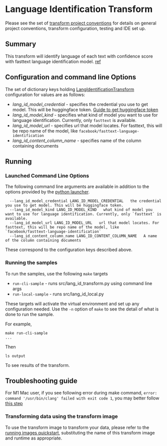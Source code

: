 # Language Identification Transform 
Please see the set of
[transform project conventions](../../../README.md#transform-project-conventions)
for details on general project conventions, transform configuration,
testing and IDE set up.

## Summary 
This transform will identify language of each text with confidence score with fasttext language identification model. [ref](https://huggingface.co/facebook/fasttext-language-identification)

## Configuration and command line Options

The set of dictionary keys holding [LangIdentificationTransform](src/lang_id_transform.py) 
configuration for values are as follows:

* _lang_id_model_credential_ - specifies the credential you use to get model. This will be huggingface token. [Guide to get huggingface token](https://huggingface.co/docs/hub/security-tokens)
* _lang_id_model_kind_ - specifies what kind of model you want to use for language identification. Currently, only `fasttext` is available.
* _lang_id_model_url_ - specifies url that model locates. For fasttext, this will be repo name of the model, like `facebook/fasttext-language-identification`
* _lang_id_content_column_name_ - specifies name of the column containing documents

## Running

### Launched Command Line Options 
The following command line arguments are available in addition to 
the options provided by 
the [python launcher](../../../../data-processing-lib/doc/python-launcher-options.md).
```
  --lang_id_model_credential LANG_ID_MODEL_CREDENTIAL   the credential you use to get model. This will be huggingface token.
  --lang_id_model_kind LANG_ID_MODEL_KIND   what kind of model you want to use for language identification. Currently, only `fasttext` is available.
  --lang_id_model_url LANG_ID_MODEL_URL   url that model locates. For fasttext, this will be repo name of the model, like `facebook/fasttext-language-identification`
  --lang_id_content_column_name LANG_ID_CONTENT_COLUMN_NAME   A name of the column containing documents
```
These correspond to the configuration keys described above.

### Running the samples
To run the samples, use the following `make` targets

* `run-cli-sample` - runs src/lang_id_transform.py using command line args
* `run-local-sample` - runs src/lang_id_local.py

These targets will activate the virtual environment and set up any configuration needed.
Use the `-n` option of `make` to see the detail of what is done to run the sample.

For example, 
```shell
make run-cli-sample
...
```
Then 
```shell
ls output
```
To see results of the transform.

## Troubleshooting guide

For M1 Mac user, if you see following error during make command, `error: command '/usr/bin/clang' failed with exit code 1`, you may better follow [this step](https://freeman.vc/notes/installing-fasttext-on-an-m1-mac)


### Transforming data using the transform image

To use the transform image to transform your data, please refer to the 
[running images quickstart](../../../../doc/quick-start/run-transform-image.md),
substituting the name of this transform image and runtime as appropriate.
